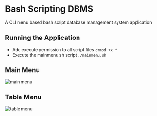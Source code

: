 # Bash Scripting DBMS
A CLI menu based bash script database management system application

## Running the Application

- Add execute permission to all script files `chmod +x *`
- Execute the mainmenu.sh script `./mainmenu.sh`

## Main Menu
![main menu](https://user-images.githubusercontent.com/31425172/148393360-a9951812-3dfb-478b-9c9a-76fb995456e3.png)

## Table Menu
![table menu](https://user-images.githubusercontent.com/31425172/148393598-fb757347-8376-496f-b161-86dcfcfdacd3.png)
